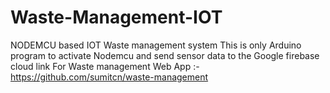 # Waste-Management-IOT
NODEMCU based IOT Waste management system
This is only Arduino program to activate Nodemcu and send sensor data to the Google firebase cloud
link For Waste management Web App :-https://github.com/sumitcn/waste-management
